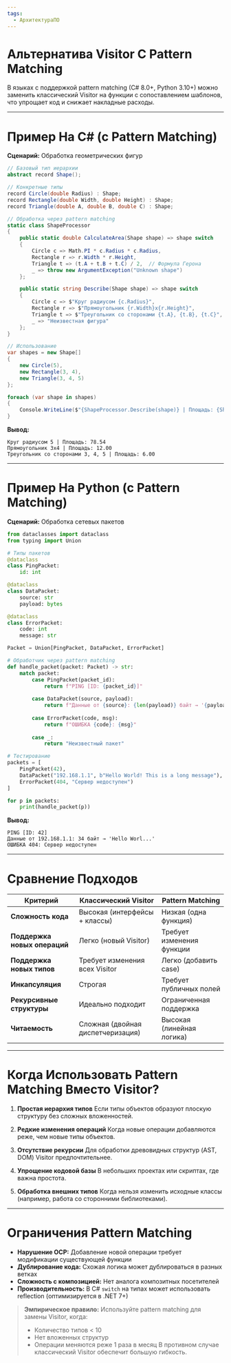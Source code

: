 ```yaml
---
tags:
  - АрхитектураПО
---
```


# Альтернатива Visitor С Pattern Matching
В языках с поддержкой pattern matching (C# 8.0+, Python 3.10+) можно заменить классический Visitor на функции с сопоставлением шаблонов, что упрощает код и снижает накладные расходы.

---

# Пример На C# (с Pattern Matching)
**Сценарий:** Обработка геометрических фигур
```csharp
// Базовый тип иерархии
abstract record Shape();

// Конкретные типы
record Circle(double Radius) : Shape;
record Rectangle(double Width, double Height) : Shape;
record Triangle(double A, double B, double C) : Shape;

// Обработка через pattern matching
static class ShapeProcessor
{
    public static double CalculateArea(Shape shape) => shape switch
    {
        Circle c => Math.PI * c.Radius * c.Radius,
        Rectangle r => r.Width * r.Height,
        Triangle t => (t.A + t.B + t.C) / 2,  // Формула Герона
        _ => throw new ArgumentException("Unknown shape")
    };

    public static string Describe(Shape shape) => shape switch
    {
        Circle c => $"Круг радиусом {c.Radius}",
        Rectangle r => $"Прямоугольник {r.Width}x{r.Height}",
        Triangle t => $"Треугольник со сторонами {t.A}, {t.B}, {t.C}",
        _ => "Неизвестная фигура"
    };
}

// Использование
var shapes = new Shape[] 
{
    new Circle(5),
    new Rectangle(3, 4),
    new Triangle(3, 4, 5)
};

foreach (var shape in shapes)
{
    Console.WriteLine($"{ShapeProcessor.Describe(shape)} | Площадь: {ShapeProcessor.CalculateArea(shape):F2}");
}
```

**Вывод:**
```
Круг радиусом 5 | Площадь: 78.54
Прямоугольник 3x4 | Площадь: 12.00
Треугольник со сторонами 3, 4, 5 | Площадь: 6.00
```

---

# Пример На Python (с Pattern Matching)
**Сценарий:** Обработка сетевых пакетов
```python
from dataclasses import dataclass
from typing import Union

# Типы пакетов
@dataclass
class PingPacket:
    id: int

@dataclass
class DataPacket:
    source: str
    payload: bytes

@dataclass
class ErrorPacket:
    code: int
    message: str

Packet = Union[PingPacket, DataPacket, ErrorPacket]

# Обработчик через pattern matching
def handle_packet(packet: Packet) -> str:
    match packet:
        case PingPacket(packet_id):
            return f"PING [ID: {packet_id}]"
            
        case DataPacket(source, payload):
            return f"Данные от {source}: {len(payload)} байт → '{payload[:10].decode()}...'"
            
        case ErrorPacket(code, msg):
            return f"ОШИБКА {code}: {msg}"
            
        case _:
            return "Неизвестный пакет"

# Тестирование
packets = [
    PingPacket(42),
    DataPacket("192.168.1.1", b"Hello World! This is a long message"),
    ErrorPacket(404, "Сервер недоступен")
]

for p in packets:
    print(handle_packet(p))
```

**Вывод:**
```
PING [ID: 42]
Данные от 192.168.1.1: 34 байт → 'Hello Worl...'
ОШИБКА 404: Сервер недоступен
```

---

# Сравнение Подходов
| **Критерий**               | **Классический Visitor**       | **Pattern Matching**          |
|----------------------------|--------------------------------|-------------------------------|
| **Сложность кода**         | Высокая (интерфейсы + классы) | Низкая (одна функция)         |
| **Поддержка новых операций** | Легко (новый Visitor)          | Требует изменения функции     |
| **Поддержка новых типов**  | Требует изменения всех Visitor | Легко (добавить case)         |
| **Инкапсуляция**           | Строгая                        | Требует публичных полей       |
| **Рекурсивные структуры**  | Идеально подходит              | Ограниченная поддержка        |
| **Читаемость**             | Сложная (двойная диспетчеризация) | Высокая (линейная логика)    |

---

# Когда Использовать Pattern Matching Вместо Visitor?
1. **Простая иерархия типов**
   Если типы объектов образуют плоскую структуру без сложных вложенностей.

2. **Редкие изменения операций**
   Когда новые операции добавляются реже, чем новые типы объектов.

3. **Отсутствие рекурсии**
   Для обработки древовидных структур (AST, DOM) Visitor предпочтительнее.

4. **Упрощение кодовой базы**
   В небольших проектах или скриптах, где важна простота.

5. **Обработка внешних типов**
   Когда нельзя изменить исходные классы (например, работа со сторонними библиотеками).

---

# Ограничения Pattern Matching
- **Нарушение OCP:** Добавление новой операции требует модификации существующей функции
- **Дублирование кода:** Схожая логика может дублироваться в разных ветках
- **Сложность с композицией:** Нет аналога композитных посетителей
- **Производительность:** В C# `switch` на типах может использовать reflection (оптимизируется в .NET 7+)

> **Эмпирическое правило:**
> Используйте pattern matching для замены Visitor, когда:
> - Количество типов < 10
> - Нет вложенных структур
> - Операции меняются реже 1 раза в месяц
> В противном случае классический Visitor обеспечит большую гибкость.